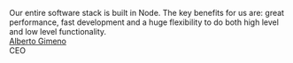 Our entire software stack is built in Node. The key benefits for us are: great performance, fast development and a huge flexibility to do both high level and low level functionality.  
[Alberto Gimeno](http://backbeam.io)  
CEO
